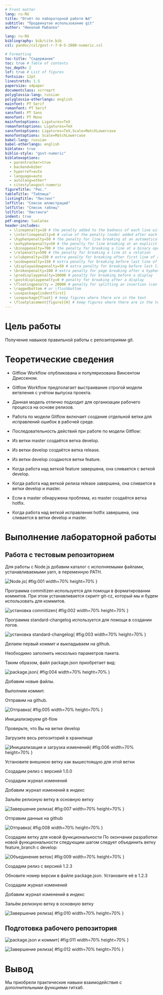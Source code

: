 ```yaml
---
# Front matter
lang: ru-RU
title: "Отчёт по лабораторной работе №4"
subtitle: "Продвинутое использование git"
author: "Николай Рыбалко"

lang: ru-RU
bibliography: bib/cite.bib
csl: pandoc/csl/gost-r-7-0-5-2008-numeric.csl

# Formatting
toc-title: "Содержание"
toc: true # Table of contents
toc_depth: 2
lof: true # List of figures
fontsize: 12pt
linestretch: 1.5
papersize: a4paper
documentclass: scrreprt
polyglossia-lang: russian
polyglossia-otherlangs: english
mainfont: PT Serif
romanfont: PT Serif
sansfont: PT Sans
monofont: PT Mono
mainfontoptions: Ligatures=TeX
romanfontoptions: Ligatures=TeX
sansfontoptions: Ligatures=TeX,Scale=MatchLowercase
monofontoptions: Scale=MatchLowercase
babel-lang: russian
babel-otherlangs: english
biblatex: true
biblio-style: "gost-numeric"
biblatexoptions:
  - parentracker=true
  - backend=biber
  - hyperref=auto
  - language=auto
  - autolang=other*
  - citestyle=gost-numeric
figureTitle: "Рис."
tableTitle: "Таблица"
listingTitle: "Листинг"
lofTitle: "Список иллюстраций"
lotTitle: "Список таблиц"
lolTitle: "Листинги"
indent: true
pdf-engine: lualatex
header-includes:
  - \linepenalty=10 # the penalty added to the badness of each line within a paragraph (no associated penalty node) Increasing the value makes tex try to have fewer lines in the paragraph.
  - \interlinepenalty=0 # value of the penalty (node) added after each line of a paragraph.
  - \hyphenpenalty=50 # the penalty for line breaking at an automatically inserted hyphen
  - \exhyphenpenalty=50 # the penalty for line breaking at an explicit hyphen
  - \binoppenalty=700 # the penalty for breaking a line at a binary operator
  - \relpenalty=500 # the penalty for breaking a line at a relation
  - \clubpenalty=150 # extra penalty for breaking after first line of a paragraph
  - \widowpenalty=150 # extra penalty for breaking before last line of a paragraph
  - \displaywidowpenalty=50 # extra penalty for breaking before last line before a display math
  - \brokenpenalty=100 # extra penalty for page breaking after a hyphenated line
  - \predisplaypenalty=10000 # penalty for breaking before a display
  - \postdisplaypenalty=0 # penalty for breaking after a display
  - \floatingpenalty = 20000 # penalty for splitting an insertion (can only be split footnote in standard LaTeX)
  - \raggedbottom # or \flushbottom
  - \usepackage{indentfirst}
  - \usepackage{float} # keep figures where there are in the text
  - \floatplacement{figure}{H} # keep figures where there are in the text
---
```


# Цель работы

Получение навыков правильной работы с репозиториями git.

# Теоретические сведения

* Gitflow Workflow опубликована и популяризована Винсентом Дриссеном.

* Gitflow Workflow предполагает выстраивание строгой модели ветвления с учётом выпуска проекта.

* Данная модель отлично подходит для организации рабочего процесса на основе релизов.

* Работа по модели Gitflow включает создание отдельной ветки для исправлений ошибок в рабочей среде.

* Последовательность действий при работе по модели Gitflow:

* Из ветки master создаётся ветка develop.

* Из ветки develop создаётся ветка release.

* Из ветки develop создаются ветки feature.

* Когда работа над веткой feature завершена, она сливается с веткой develop.

* Когда работа над веткой релиза release завершена, она сливается в ветки develop и master.

* Если в master обнаружена проблема, из master создаётся ветка hotfix.

* Когда работа над веткой исправления hotfix завершена, она сливается в ветки develop и master.

# Выполнение лабораторной работы

## Работа с тестовым репозиторием

Для работы с Node.js добавим каталог с исполняемыми файлами, 
устанавливаемыми yarn, в переменную PATH.

![Node.js](image/01.png){ #fig:001 width=70% height=70% }

Программа commitizen используется для помощи в форматировании коммитов.
При этом устанавливается скрипт git-cz, который мы и будем использовать для коммитов.

![установка commitizen](image/02.png){ #fig:002 width=70% height=70% }

Программа standard-changelog используется для помощи в создании логов.

![установка standard-changelog](image/03.png){ #fig:003 width=70% height=70% }

Делаем первый коммит и выкладываем на github.

Необходимо заполнить несколько параметров пакета.

Таким образом, файл package.json приобретает вид:

![package.json](image/04.png){ #fig:004 width=70% height=70% }

Добавим новые файлы.

Выполним коммит.

Отправим на github.

![Отправка](image/05.png){ #fig:005 width=70% height=70% }

Инициализируем git-flow

Проверьте, что Вы на ветке develop

Загрузите весь репозиторий в хранилище

![Инициализация и загрузка изменений](image/06.png){ #fig:006 width=70% height=70% }

Установите внешнюю ветку как вышестоящую для этой ветки

Создадим релиз с версией 1.0.0

Создадим журнал изменений

Добавим журнал изменений в индекс

Зальём релизную ветку в основную ветку

![Завершение релиза](image/07.png){ #fig:007 width=70% height=70% }

Отправим данные на github

![Отправка](image/08.png){ #fig:008 width=70% height=70% }

Создадим ветку для новой функциональности
По окончании разработки новой функциональности следующим шагом следует объединить ветку feature_branch c develop:

![Объединение веток](image/09.png){ #fig:009 width=70% height=70% }

Создадим релиз с версией 1.2.3

Обновите номер версии в файле package.json. Установите её в 1.2.3

Создадим журнал изменений

Добавим журнал изменений в индекс

Зальём релизную ветку в основную ветку

![Завершение релиза](image/10.png){ #fig:010 width=70% height=70% }

## Подготовка рабочего репозитория

![package.json и коммит](image/11.png){ #fig:011 width=70% height=70% }

![Завершение релиза](image/12.png){ #fig:012 width=70% height=70% }

# Вывод

Мы приобрели практические навыки взаимодействия с дополнительными функциями гитхаб.
